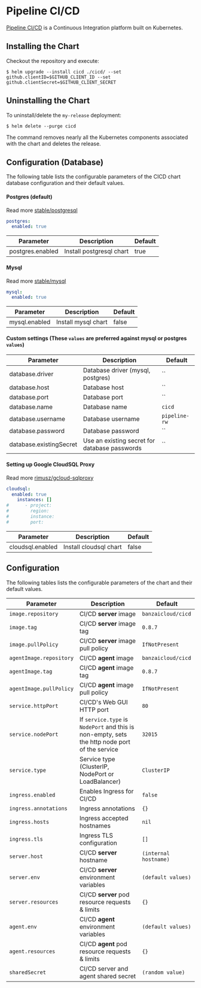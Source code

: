 # Pipeline CI/CD

[Pipeline CI/CD](https://beta.banzaicloud.io/docs/cicd/getting_started/) is a Continuous Integration platform built on Kubernetes.

## Installing the Chart

Checkout the repository and execute:

```console
$ helm upgrade --install cicd ./cicd/ --set github.clientID=$GITHUB_CLIENT_ID --set github.clientSecret=$GITHUB_CLIENT_SECRET
```

## Uninstalling the Chart

To uninstall/delete the `my-release` deployment:

```console
$ helm delete --purge cicd
```

The command removes nearly all the Kubernetes components associated with the
chart and deletes the release.


## Configuration (Database)

The following table lists the configurable parameters of the CICD chart database configuration and their default values.

#### Postgres (default)

Read more [stable/postgresql](https://github.com/helm/charts/tree/master/stable/postgresql)

```yaml
postgres:
  enabled: true
```

| Parameter        | Description              | Default  |
| ---------------- | ------------------------ | -------- |
| postgres.enabled | Install postgresql chart | true     |

#### Mysql

Read more [stable/mysql](https://github.com/helm/charts/tree/master/stable/mysql)

```yaml
mysql:
  enabled: true
```

| Parameter     | Description         | Default  |
| ------------- | ------------------- | -------- |
| mysql.enabled | Install mysql chart | false    |

#### Custom settings (These `values` ​​are preferred against mysql or postgres `values`)

| Parameter               | Description                                   | Default       |
| ------------------------| --------------------------------------------- | ------------- |
| database.driver         | Database driver (mysql, postgres)             | ``            |
| database.host           | Database host                                 | ``            |
| database.port           | Database port                                 | ``            |
| database.name           | Database name                                 | `cicd`    |
| database.username       | Database username                             | `pipeline-rw` |
| database.password       | Database password                             | ``            |
| database.existingSecret | Use an existing secret for database passwords | ``            |

#### Setting up Google CloudSQL Proxy

Read more [rimusz/gcloud-sqlproxy](https://github.com/rimusz/charts/tree/master/stable/gcloud-sqlproxy)

```yaml
cloudsql:
  enabled: true
    instances: []
#      - project:
#        region: 
#        instance:
#        port:
```

| Parameter        | Description            | Default  |
| ---------------- | ---------------------- | -------- |
| cloudsql.enabled | Install cloudsql chart | false    |


## Configuration

The following tables lists the configurable parameters of the chart and their default values.

| Parameter               | Description                                                                                   | Default                 |
|-------------------------|-----------------------------------------------------------------------------------------------|-------------------------|
| `image.repository`      | CI/CD **server** image                                                                        | `banzaicloud/cicd`      |
| `image.tag`             | CI/CD **server** image tag                                                                    | `0.8.7`                |
| `image.pullPolicy`      | CI/CD **server** image pull policy                                                            | `IfNotPresent`          |
| `agentImage.repository` | CI/CD **agent** image                                                                         | `banzaicloud/cicd`      |
| `agentImage.tag`        | CI/CD **agent** image tag                                                                     | `0.8.7`                 |
| `agentImage.pullPolicy` | CI/CD **agent** image pull policy                                                             | `IfNotPresent`          |
| `service.httpPort`      | CI/CD's Web GUI HTTP port                                                                     | `80`                    |
| `service.nodePort`      | If `service.type` is `NodePort` and this is non-empty, sets the http node port of the service | `32015`                 |
| `service.type`          | Service type (ClusterIP, NodePort or LoadBalancer)                                            | `ClusterIP`             |
| `ingress.enabled`       | Enables Ingress for CI/CD                                                                     | `false`                 |
| `ingress.annotations`   | Ingress annotations                                                                           | `{}`                    |
| `ingress.hosts`         | Ingress accepted hostnames                                                                    | `nil`                   |
| `ingress.tls`           | Ingress TLS configuration                                                                     | `[]`                    |
| `server.host`           | CI/CD **server** hostname                                                                     | `(internal hostname)`   |
| `server.env`            | CI/CD **server** environment variables                                                        | `(default values)`      |
| `server.resources`      | CI/CD **server** pod resource requests & limits                                               | `{}`                    |
| `agent.env`             | CI/CD **agent** environment variables                                                         | `(default values)`      |
| `agent.resources`       | CI/CD **agent** pod resource requests & limits                                                | `{}`                    |
| `sharedSecret`          | CI/CD server and agent shared secret                                                          | `(random value)`        |
